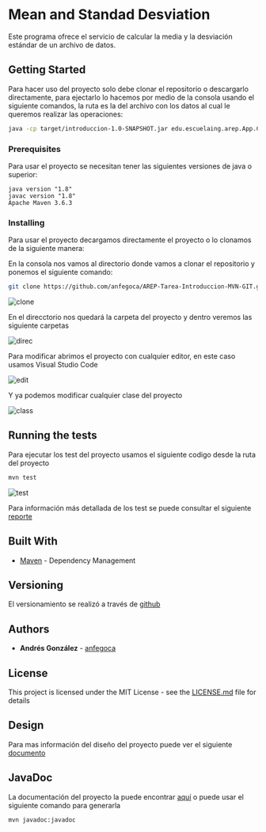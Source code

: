 # Mean and Standad Desviation

Este programa ofrece el servicio de calcular la media y la desviación estándar de un archivo de datos.

## Getting Started

Para hacer uso del proyecto solo debe clonar el repositorio o descargarlo directamente, para ejectarlo lo hacemos por medio de la consola usando el siguiente comandos, la ruta es la del archivo con los datos al cual le queremos realizar las operaciones:

```bash
java -cp target/introduccion-1.0-SNAPSHOT.jar edu.escuelaing.arep.App.Calculator <ruta>
```

### Prerequisites

Para usar el proyecto se necesitan tener las siguientes versiones de java o superior:


```
java version "1.8"
javac version "1.8"
Apache Maven 3.6.3
```

### Installing

Para usar el proyecto decargamos directamente el proyecto o lo clonamos de la siguiente manera:

En la consola nos vamos al directorio donde vamos a clonar el repositorio y ponemos el siguiente comando:

```bash
git clone https://github.com/anfegoca/AREP-Tarea-Introduccion-MVN-GIT.git

```
![clone](https://github.com/anfegoca/AREP-Tarea-Introduccion-MVN-GIT/blob/master/resources/1.png)

En el direcctorio nos quedará la carpeta del proyecto y dentro veremos las siguiente carpetas

![direc](https://github.com/anfegoca/AREP-Tarea-Introduccion-MVN-GIT/blob/master/resources/2.png)

Para modificar abrimos el proyecto con cualquier editor, en este caso usamos Visual Studio Code

![edit](https://github.com/anfegoca/AREP-Tarea-Introduccion-MVN-GIT/blob/master/resources/3.png)

Y ya podemos modificar cualquier clase del proyecto

![class](https://github.com/anfegoca/AREP-Tarea-Introduccion-MVN-GIT/blob/master/resources/5.png)

## Running the tests

Para ejecutar los test del proyecto usamos el siguiente codigo desde la ruta del proyecto

```bash
mvn test

```
![test](https://github.com/anfegoca/AREP-Tarea-Introduccion-MVN-GIT/blob/master/resources/6.png)

Para información más detallada de los test se puede consultar el siguiente 
[reporte](https://github.com/anfegoca/AREP-Tarea-Introduccion-MVN-GIT/blob/master/resources/Reporte%20de%20pruebas2.pdf)


## Built With

* [Maven](https://maven.apache.org/) - Dependency Management


## Versioning

El versionamiento se realizó a través de [github](https://github.com/anfegoca/AREP-Tarea-Introduccion-MVN-GIT.git)

## Authors

* **Andrés González** - [anfegoca](https://github.com/anfegoca)


## License

This project is licensed under the MIT License - see the [LICENSE.md](LICENSE.md) file for details

## Design

Para mas información del diseño del proyecto puede ver el siguiente [documento](https://github.com/anfegoca/AREP-Tarea-Introduccion-MVN-GIT/blob/master/resources/Mean%20and%20Standard%20Desviation.pdf)

## JavaDoc

La documentación del proyecto la puede encontrar [aquí](https://github.com/anfegoca/AREP-Tarea-Introduccion-MVN-GIT/tree/master/site/apidocs)
o puede usar el siguiente comando para generarla

```bash
mvn javadoc:javadoc

```



